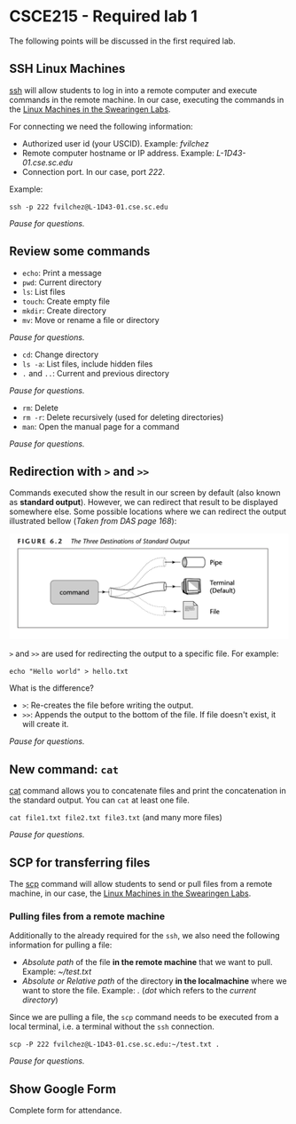 # CSCE215 - Required lab 1

The following points will be discussed in the first required lab.

## SSH Linux Machines

[ssh](https://linux.die.net/man/1/ssh) will allow students to log in into a remote computer and execute commands in the remote machine. In our case, executing the commands in the [Linux Machines in the Swearingen Labs](https://cse.sc.edu/resources/workstations).

For connecting we need the following information:
- Authorized user id (your USCID). Example: *fvilchez*
- Remote computer hostname or IP address. Example: *L<span>-1D43-01.cs</span>e.s<span>c.edu</span>*
- Connection port. In our case, port *222*.

Example:

`ssh -p 222 fvilchez@L-1D43-01.cse.sc.edu`

*Pause for questions.*

## Review some commands

- `echo`: Print a message
- `pwd`: Current directory
- `ls`: List files
- `touch`: Create empty file
- `mkdir`: Create directory
- `mv`: Move or rename a file or directory

*Pause for questions.*

- `cd`: Change directory
- `ls -a`: List files, include hidden files
- `.` and `..`: Current and previous directory

*Pause for questions.*

- `rm`: Delete
- `rm -r`: Delete recursively (used for deleting directories)
- `man`: Open the manual page for a command

*Pause for questions.*

## Redirection with `>` and `>>`

Commands executed show the result in our screen by default (also known as **standard output**). However, we can redirect that result to be displayed somewhere else. Some possible locations where we can redirect the output illustrated bellow (*Taken from DAS page 168*):

![](./stdoutput.png)

`>` and `>>` are used for redirecting the output to a specific file. For example:

`echo "Hello world" > hello.txt`

What is the difference?

- `>`: Re-creates the file before writing the output.
- `>>`: Appends the output to the bottom of the file. If file doesn't exist, it will create it.

*Pause for questions.*

## New command: `cat`

[cat](https://www.man7.org/linux/man-pages/man1/cat.1.html) command allows you to concatenate files and print the concatenation in the standard output. You can `cat` at least one file.

`cat file1.txt file2.txt file3.txt` (and many more files)

*Pause for questions.*

## SCP for transferring files

The [scp](https://linux.die.net/man/1/scp) command will allow students to send or pull files from a remote machine, in our case, the [Linux Machines in the Swearingen Labs](https://cse.sc.edu/resources/workstations).

### Pulling files from a remote machine

Additionally to the already required for the `ssh`, we also need the following information for pulling a file:

- *Absolute path* of the file **in the remote machine** that we want to pull. Example: *~/test.txt*
- *Absolute or Relative path* of the directory **in the localmachine** where we want to store the file. Example: *.* (*dot* which refers to the *current directory*)

Since we are pulling a file, the `scp` command needs to be executed from a local terminal, i.e. a terminal without the `ssh` connection.

`scp -P 222 fvilchez@L-1D43-01.cse.sc.edu:~/test.txt .`

*Pause for questions.*

<!-- ### Sending a file to a remote machine

Same logic applies but we need to switch the order of the arguments. First we specify the location of the file in the local machine, and after it the location of the file in the remote machine. In the following example, the file *./test.txt* is sent to the home directory of the remote machine.

`scp -P 222 ./test.txt fvilchez@L-1D43-01.cse.sc.edu:~`

*Pause for questions.* -->


## Show Google Form

Complete form for attendance.

<!-- https://docs.google.com/forms/d/e/1FAIpQLSeW5WzcUTO6u-GEYsBwlhnme-6PUTmijWv85Ziu2ZhCVAJepg/viewform -->